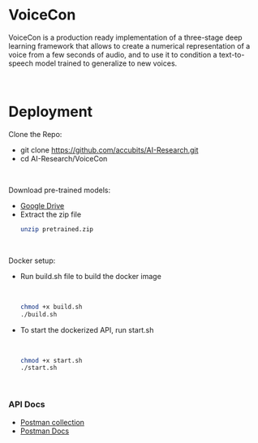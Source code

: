 # VoiceCon

VoiceCon is a production ready implementation of a three-stage deep learning framework that allows to create a numerical representation of a voice from a few seconds of audio, and to use it to condition a text-to-speech model trained to generalize to new voices.

<br>

# Deployment

Clone the Repo:
  
  - git clone https://github.com/accubits/AI-Research.git
  - cd AI-Research/VoiceCon    

<br>

Download pre-trained models:
  
  - [Google Drive](https://drive.google.com/file/d/1n1sPXvT34yXFLT47QZA6FIRGrwMeSsZc/view?usp=sharing)
  - Extract the zip file
    ```sh
    unzip pretrained.zip
    ```
  
<br>
  
Docker setup:
  
  - Run build.sh file to build the docker image
    
    <br>
  
    ```sh
    chmod +x build.sh
    ./build.sh
    ```
  - To start the dockerized API, run start.sh
    
    <br>
    
    ```sh
    chmod +x start.sh
    ./start.sh
    ```    

<br>

### API Docs

 - [Postman collection](https://www.getpostman.com/collections/17e2fc0795fbff6aa9b4)
 - [Postman Docs](https://documenter.getpostman.com/view/8991468/T1LSCRas)
